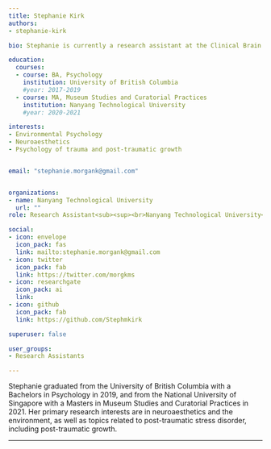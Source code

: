 ```yaml
---
title: Stephanie Kirk
authors:
- stephanie-kirk

bio: Stephanie is currently a research assistant at the Clinical Brain Lab in NTU.

education:
  courses:
  - course: BA, Psychology
    institution: University of British Columbia
    #year: 2017-2019
  - course: MA, Museum Studies and Curatorial Practices
    institution: Nanyang Technological University
    #year: 2020-2021

interests:
- Environmental Psychology
- Neuroaesthetics
- Psychology of trauma and post-traumatic growth


email: "stephanie.morgank@gmail.com"


organizations:
- name: Nanyang Technological University
  url: ""
role: Research Assistant<sub><sup><br>Nanyang Technological University<br>Singapore</sup></sub>

social:
- icon: envelope
  icon_pack: fas
  link: mailto:stephanie.morgank@gmail.com
- icon: twitter
  icon_pack: fab
  link: https://twitter.com/morgkms
- icon: researchgate
  icon_pack: ai
  link:
- icon: github
  icon_pack: fab
  link: https://github.com/Stephmkirk

superuser: false

user_groups:
- Research Assistants

---
```


Stephanie graduated from the University of British Columbia with a Bachelors in Psychology in 2019, and from the National University of Singapore with a Masters in Museum Studies and Curatorial Practices in 2021. Her primary research interests are in neuroaesthetics and the environment, as well as topics related to post-traumatic stress disorder, including post-traumatic growth.

---
